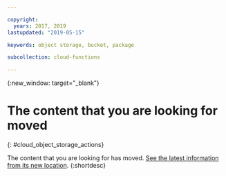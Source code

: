 ```yaml
---

copyright:
  years: 2017, 2019
lastupdated: "2019-05-15"

keywords: object storage, bucket, package

subcollection: cloud-functions

---
```


{:new_window: target="_blank"}
# The content that you are looking for moved
{: #cloud_object_storage_actions}

The content that you are looking for has moved. [See the latest information from its new location](/docs/openwhisk?topic=cloud-functions-pkg_obstorage).
{:shortdesc}
